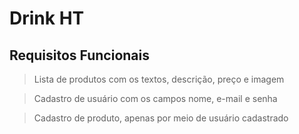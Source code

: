 # Drink HT

## Requisitos Funcionais

>Lista de produtos com os textos, descrição, preço e imagem

>Cadastro de usuário com os campos nome, e-mail e senha

>Cadastro de produto, apenas por meio de usuário cadastrado